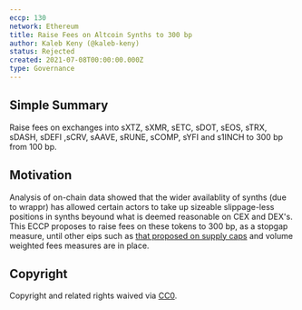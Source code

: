 ```yaml
---
eccp: 130
network: Ethereum
title: Raise Fees on Altcoin Synths to 300 bp
author: Kaleb Keny (@kaleb-keny)
status: Rejected
created: 2021-07-08T00:00:00.000Z
type: Governance
---
```


## Simple Summary

Raise fees on exchanges into sXTZ, sXMR, sETC, sDOT, sEOS, sTRX, sDASH, sDEFI ,sCRV, sAAVE, sRUNE, sCOMP, sYFI and s1INCH to 300 bp from 100 bp.

## Motivation

Analysis of on-chain data showed that the wider availablity of synths (due to wrappr) has allowed certain actors to take up sizeable slippage-less positions in synths beyound what is deemed reasonable on CEX and DEX's.
This ECCP proposes to raise fees on these tokens to 300 bp, as a stopgap measure, until other eips such as [that proposed on supply caps](https://eips.elysian.finance/eips/eip-146) and volume weighted fees measures are in place.

## Copyright

Copyright and related rights waived via [CC0](https://creativecommons.org/publicdomain/zero/1.0/).
